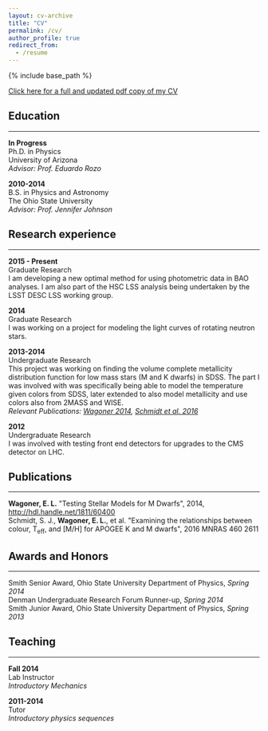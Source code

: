 ```yaml
---
layout: cv-archive
title: "CV"
permalink: /cv/
author_profile: true
redirect_from:
  - /resume
---
```


<style>
a.uline {text-decoration:underline;}
</style>

{% include base_path %}

<a href="../files/ELW_Online_Resume.pdf" class="uline">Click here for a full and updated pdf copy of my CV</a>

## Education
---
**In Progress**<br>
Ph.D. in Physics<br>
University of Arizona<br>
*Advisor: Prof. Eduardo Rozo*

**2010-2014**<br>
B.S. in Physics and Astronomy<br>
The Ohio State University<br>
*Advisor: Prof. Jennifer Johnson*

## Research experience
---

**2015 - Present**<br>
Graduate Research<br>
I am developing a new optimal method for using photometric data in BAO analyses. I am also part of the HSC LSS analysis being undertaken by the LSST DESC LSS working group.<br>

**2014**<br>
Graduate Research<br>
I was working on a project for modeling the light curves of rotating neutron stars.

**2013-2014**<br>
Undergraduate Research<br>
This project was working on finding the volume complete metallicity distribution function for low mass stars (M and K dwarfs) in SDSS. The part I was involved with was specifically being able to model the temperature given colors from SDSS, later extended to also model metallicity and use colors also from 2MASS and WISE.<br>
*Relevant Publications: <a href="../publications/wagoner47" class="uline">Wagoner 2014</a>, <a href="../publications/schmidt_et_al_2016" class="uline">Schmidt et al. 2016</a>*

**2012**<br>
Undergraduate Research<br>
I was involved with testing front end detectors for upgrades to the CMS detector on LHC.


## Publications
---
**Wagoner, E. L.** "Testing Stellar Models for M Dwarfs", 2014, http://hdl.handle.net/1811/60400<br>
Schmidt, S. J., **Wagoner, E. L.**, et al. "Examining the relationships between colour, T<sub>eff</sub>, and [M/H] for APOGEE K and M dwarfs", 2016 MNRAS 460 2611



## Awards and Honors
---
Smith Senior Award, Ohio State University Department of Physics, *Spring 2014*<br>
Denman Undergraduate Research Forum Runner-up, *Spring 2014*<br>
Smith Junior Award, Ohio State University Department of Physics, *Spring 2013*<br>


## Teaching
---
**Fall 2014**<br>
Lab Instructor<br>
*Introductory Mechanics*

**2011-2014**<br>
Tutor<br>
*Introductory physics sequences*
